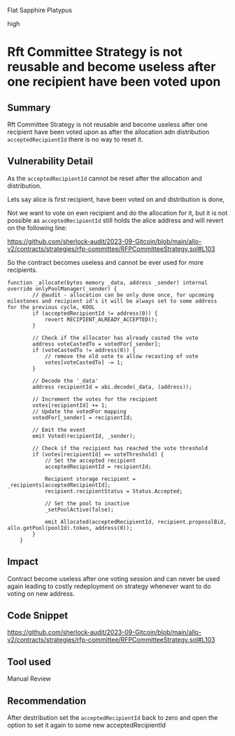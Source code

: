 Flat Sapphire Platypus

high

# Rft Committee Strategy is not reusable and become useless after one recipient have been voted upon
## Summary
Rft Committee Strategy is not reusable and become useless after one recipient have been voted upon as after the allocation adn distribution `acceptedRecipientId` there is no way to reset it.
## Vulnerability Detail
As the `acceptedRecipientId` cannot be reset after the allocation and distribution.

Lets say alice is first recipient, have been voted on and distribution is done,

Not we want to vote on ewn recipient and do the allocation for it, but it is not possible as `acceptedRecipientId` still holds the alice address and will revert on the following line:

https://github.com/sherlock-audit/2023-09-Gitcoin/blob/main/allo-v2/contracts/strategies/rfp-committee/RFPCommitteeStrategy.sol#L103

So the contract becomes useless and cannot be ever used for more recipients.

```solidity
function _allocate(bytes memory _data, address _sender) internal override onlyPoolManager(_sender) {
        // @audit - allocation can be only done once, for upcoming milestones and recipient id's it will be always set to some address for the previous cycle, KOOL
        if (acceptedRecipientId != address(0)) {
            revert RECIPIENT_ALREADY_ACCEPTED();
        }

        // Check if the allocator has already casted the vote
        address voteCastedTo = votedFor[_sender];
        if (voteCastedTo != address(0)) {
            // remove the old vote to allow recasting of vote
            votes[voteCastedTo] -= 1;
        }

        // Decode the '_data'
        address recipientId = abi.decode(_data, (address));

        // Increment the votes for the recipient
        votes[recipientId] += 1;
        // Update the votedFor mapping
        votedFor[_sender] = recipientId;

        // Emit the event
        emit Voted(recipientId, _sender);

        // Check if the recipient has reached the vote threshold
        if (votes[recipientId] == voteThreshold) {
            // Set the accepted recipient
            acceptedRecipientId = recipientId;

            Recipient storage recipient = _recipients[acceptedRecipientId];
            recipient.recipientStatus = Status.Accepted;

            // Set the pool to inactive
            _setPoolActive(false);

            emit Allocated(acceptedRecipientId, recipient.proposalBid, allo.getPool(poolId).token, address(0));
        }
    }
```
## Impact
Contract become useless after one voting session and can never be used again leading to costly redeployment on strategy whenever want to do voting on new address.
## Code Snippet
https://github.com/sherlock-audit/2023-09-Gitcoin/blob/main/allo-v2/contracts/strategies/rfp-committee/RFPCommitteeStrategy.sol#L103
## Tool used

Manual Review

## Recommendation
After destribution set the `acceptedRecipientId` back to zero and open the option to set it again to some new acceptedRecipientId
